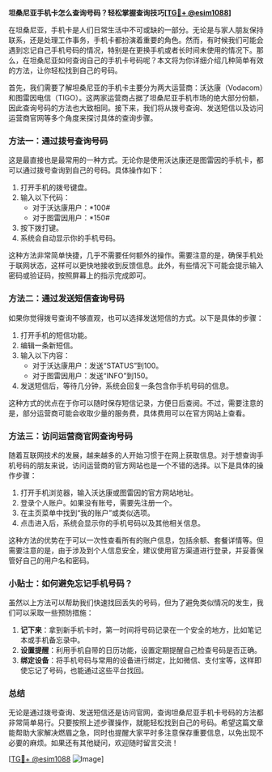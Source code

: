 **坦桑尼亚手机卡怎么查询号码？轻松掌握查询技巧[[TG💪+ @esim1088](https://t.me/s/esim1088)]**

在坦桑尼亚，手机卡是人们日常生活中不可或缺的一部分。无论是与家人朋友保持联系，还是处理工作事务，手机卡都扮演着重要的角色。然而，有时候我们可能会遇到忘记自己手机号码的情况，特别是在更换手机或者长时间未使用的情况下。那么，在坦桑尼亚如何查询自己的手机卡号码呢？本文将为你详细介绍几种简单有效的方法，让你轻松找到自己的号码。

首先，我们需要了解坦桑尼亚的手机卡主要分为两大运营商：沃达康（Vodacom）和图雷因电信（TIGO）。这两家运营商占据了坦桑尼亚手机市场的绝大部分份额，因此查询号码的方法也大致相同。接下来，我们将从拨号查询、发送短信以及访问运营商官网等多个角度来探讨具体的查询步骤。

### 方法一：通过拨号查询号码

这是最直接也是最常用的一种方式。无论你是使用沃达康还是图雷因的手机卡，都可以通过拨号查询到自己的号码。具体操作如下：

1. 打开手机的拨号键盘。
2. 输入以下代码：
   - 对于沃达康用户：*100#
   - 对于图雷因用户：*150#
3. 按下拨打键。
4. 系统会自动显示你的手机号码。

这种方法非常简单快捷，几乎不需要任何额外的操作。需要注意的是，确保手机处于联网状态，这样可以更快地接收到反馈信息。此外，有些情况下可能会提示输入密码或验证码，按照屏幕上的指示完成即可。

### 方法二：通过发送短信查询号码

如果你觉得拨号查询不够直观，也可以选择发送短信的方式。以下是具体的步骤：

1. 打开手机的短信功能。
2. 编辑一条新短信。
3. 输入以下内容：
   - 对于沃达康用户：发送“STATUS”到100。
   - 对于图雷因用户：发送“INFO”到150。
4. 发送短信后，等待几分钟，系统会回复一条包含你手机号码的信息。

这种方式的优点在于你可以随时保存短信记录，方便日后查阅。不过，需要注意的是，部分运营商可能会收取少量的服务费，具体费用可以在官方网站上查看。

### 方法三：访问运营商官网查询号码

随着互联网技术的发展，越来越多的人开始习惯于在网上获取信息。对于想查询手机号码的朋友来说，访问运营商的官方网站也是一个不错的选择。以下是具体的操作步骤：

1. 打开手机浏览器，输入沃达康或图雷因的官方网站地址。
2. 登录个人账户。如果没有账号，需要先注册一个。
3. 在主页菜单中找到“我的账户”或类似选项。
4. 点击进入后，系统会显示你的手机号码以及其他相关信息。

这种方法的优势在于可以一次性查看所有的账户信息，包括余额、套餐详情等。但需要注意的是，由于涉及到个人信息安全，建议使用官方渠道进行登录，并妥善保管好自己的用户名和密码。

### 小贴士：如何避免忘记手机号码？

虽然以上方法可以帮助我们快速找回丢失的号码，但为了避免类似情况的发生，我们可以采取一些预防措施：

1. **记下来**：拿到新手机卡时，第一时间将号码记录在一个安全的地方，比如笔记本或手机备忘录中。
2. **设置提醒**：利用手机自带的日历功能，设置定期提醒自己检查号码是否正确。
3. **绑定设备**：将手机号码与常用的设备进行绑定，比如微信、支付宝等，这样即使忘记了号码，也能通过这些平台找回。

### 总结

无论是通过拨号查询、发送短信还是访问官网，查询坦桑尼亚手机卡号码的方法都非常简单易行。只要按照上述步骤操作，就能轻松找到自己的号码。希望这篇文章能帮助大家解决燃眉之急，同时也提醒大家平时多注意保存重要信息，以免出现不必要的麻烦。如果还有其他疑问，欢迎随时留言交流！

[[TG💪+ @esim1088](https://t.me/s/esim1088) ![Image](https://i.postimg.cc/4NQfJmqS/Snipaste-2025-05-13-00-14-12.png)]